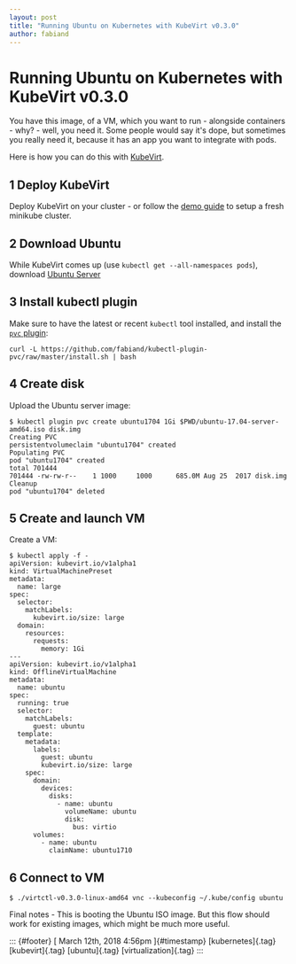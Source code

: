 ```yaml
---
layout: post
title: "Running Ubuntu on Kubernetes with KubeVirt v0.3.0"
author: fabiand
---
```



Running Ubuntu on Kubernetes with KubeVirt v0.3.0
=================================================

You have this image, of a VM, which you want to run - alongside
containers - why? - well, you need it. Some people would say it's dope,
but sometimes you really need it, because it has an app you want to
integrate with pods.

Here is how you can do this with
[KubeVirt](https://github.com/kubevirt).

1 Deploy KubeVirt
-----------------

Deploy KubeVirt on your cluster - or follow the [demo
guide](https://github.com/kubevirt/demo) to setup a fresh minikube
cluster.

2 Download Ubuntu
-----------------

While KubeVirt comes up (use `kubectl get --all-namespaces pods`),
download [Ubuntu Server](https://www.ubuntu.com/download/server)

3 Install kubectl plugin
------------------------

Make sure to have the latest or recent `kubectl` tool installed, and
install the [`pvc`
plugin](https://github.com/fabiand/kubectl-plugin-pvc):

    curl -L https://github.com/fabiand/kubectl-plugin-pvc/raw/master/install.sh | bash

4 Create disk
-------------

Upload the Ubuntu server image:

    $ kubectl plugin pvc create ubuntu1704 1Gi $PWD/ubuntu-17.04-server-amd64.iso disk.img
    Creating PVC
    persistentvolumeclaim "ubuntu1704" created
    Populating PVC
    pod "ubuntu1704" created
    total 701444
    701444 -rw-rw-r--    1 1000     1000      685.0M Aug 25  2017 disk.img
    Cleanup
    pod "ubuntu1704" deleted

5 Create and launch VM
----------------------

Create a VM:

    $ kubectl apply -f -
    apiVersion: kubevirt.io/v1alpha1
    kind: VirtualMachinePreset
    metadata:
      name: large
    spec:
      selector:
        matchLabels:
          kubevirt.io/size: large
      domain:
        resources:
          requests:
            memory: 1Gi
    ---
    apiVersion: kubevirt.io/v1alpha1
    kind: OfflineVirtualMachine
    metadata:
      name: ubuntu
    spec:
      running: true
      selector:
        matchLabels:
          guest: ubuntu
      template:
        metadata:
          labels: 
            guest: ubuntu
            kubevirt.io/size: large
        spec:
          domain:
            devices:
              disks:
                - name: ubuntu
                  volumeName: ubuntu
                  disk:
                    bus: virtio
          volumes:
            - name: ubuntu
              claimName: ubuntu1710

6 Connect to VM
---------------

    $ ./virtctl-v0.3.0-linux-amd64 vnc --kubeconfig ~/.kube/config ubuntu

Final notes - This is booting the Ubuntu ISO image. But this flow should
work for existing images, which might be much more useful.

::: {#footer}
[ March 12th, 2018 4:56pm ]{#timestamp} [kubernetes]{.tag}
[kubevirt]{.tag} [ubuntu]{.tag} [virtualization]{.tag}
:::
